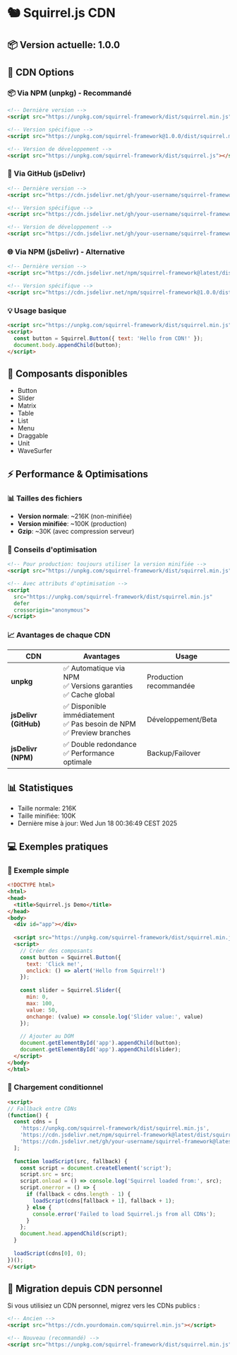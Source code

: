 # 🐿️ Squirrel.js CDN

## 📦 Version actuelle: 1.0.0

## 🚀 CDN Options

### 📦 Via NPM (unpkg) - Recommandé
```html
<!-- Dernière version -->
<script src="https://unpkg.com/squirrel-framework/dist/squirrel.min.js"></script>

<!-- Version spécifique -->
<script src="https://unpkg.com/squirrel-framework@1.0.0/dist/squirrel.min.js"></script>

<!-- Version de développement -->
<script src="https://unpkg.com/squirrel-framework/dist/squirrel.js"></script>
```

### 🔗 Via GitHub (jsDelivr)
```html
<!-- Dernière version -->
<script src="https://cdn.jsdelivr.net/gh/your-username/squirrel-framework@latest/dist/squirrel.min.js"></script>

<!-- Version spécifique -->
<script src="https://cdn.jsdelivr.net/gh/your-username/squirrel-framework@v1.0.0/dist/squirrel.min.js"></script>

<!-- Version de développement -->
<script src="https://cdn.jsdelivr.net/gh/your-username/squirrel-framework@latest/dist/squirrel.js"></script>
```

### 🌐 Via NPM (jsDelivr) - Alternative
```html
<!-- Dernière version -->
<script src="https://cdn.jsdelivr.net/npm/squirrel-framework@latest/dist/squirrel.min.js"></script>

<!-- Version spécifique -->
<script src="https://cdn.jsdelivr.net/npm/squirrel-framework@1.0.0/dist/squirrel.min.js"></script>
```

### 💡 Usage basique
```html
<script src="https://unpkg.com/squirrel-framework/dist/squirrel.min.js"></script>
<script>
  const button = Squirrel.Button({ text: 'Hello from CDN!' });
  document.body.appendChild(button);
</script>
```

## 🧩 Composants disponibles
- Button
- Slider  
- Matrix
- Table
- List
- Menu
- Draggable
- Unit
- WaveSurfer

## ⚡ Performance & Optimisations

### 📊 Tailles des fichiers
- **Version normale**: ~216K (non-minifiée)
- **Version minifiée**: ~100K (production)
- **Gzip**: ~30K (avec compression serveur)

### 🚀 Conseils d'optimisation
```html
<!-- Pour production: toujours utiliser la version minifiée -->
<script src="https://unpkg.com/squirrel-framework/dist/squirrel.min.js"></script>

<!-- Avec attributs d'optimisation -->
<script 
  src="https://unpkg.com/squirrel-framework/dist/squirrel.min.js"
  defer
  crossorigin="anonymous">
</script>
```

### 📈 Avantages de chaque CDN

| CDN | Avantages | Usage |
|-----|-----------|-------|
| **unpkg** | ✅ Automatique via NPM<br>✅ Versions garanties<br>✅ Cache global | Production recommandée |
| **jsDelivr (GitHub)** | ✅ Disponible immédiatement<br>✅ Pas besoin de NPM<br>✅ Preview branches | Développement/Beta |
| **jsDelivr (NPM)** | ✅ Double redondance<br>✅ Performance optimale | Backup/Failover |

## 📊 Statistiques
- Taille normale: 216K
- Taille minifiée: 100K
- Dernière mise à jour: Wed Jun 18 00:36:49 CEST 2025

## 💻 Exemples pratiques

### 🎯 Exemple simple
```html
<!DOCTYPE html>
<html>
<head>
  <title>Squirrel.js Demo</title>
</head>
<body>
  <div id="app"></div>
  
  <script src="https://unpkg.com/squirrel-framework/dist/squirrel.min.js"></script>
  <script>
    // Créer des composants
    const button = Squirrel.Button({ 
      text: 'Click me!',
      onclick: () => alert('Hello from Squirrel!') 
    });
    
    const slider = Squirrel.Slider({
      min: 0,
      max: 100,
      value: 50,
      onchange: (value) => console.log('Slider value:', value)
    });
    
    // Ajouter au DOM
    document.getElementById('app').appendChild(button);
    document.getElementById('app').appendChild(slider);
  </script>
</body>
</html>
```

### 🔄 Chargement conditionnel
```html
<script>
// Fallback entre CDNs
(function() {
  const cdns = [
    'https://unpkg.com/squirrel-framework/dist/squirrel.min.js',
    'https://cdn.jsdelivr.net/npm/squirrel-framework@latest/dist/squirrel.min.js',
    'https://cdn.jsdelivr.net/gh/your-username/squirrel-framework@latest/dist/squirrel.min.js'
  ];
  
  function loadScript(src, fallback) {
    const script = document.createElement('script');
    script.src = src;
    script.onload = () => console.log('Squirrel loaded from:', src);
    script.onerror = () => {
      if (fallback < cdns.length - 1) {
        loadScript(cdns[fallback + 1], fallback + 1);
      } else {
        console.error('Failed to load Squirrel.js from all CDNs');
      }
    };
    document.head.appendChild(script);
  }
  
  loadScript(cdns[0], 0);
})();
</script>
```

## 🔧 Migration depuis CDN personnel

Si vous utilisiez un CDN personnel, migrez vers les CDNs publics :

```html
<!-- Ancien -->
<script src="https://cdn.yourdomain.com/squirrel.min.js"></script>

<!-- Nouveau (recommandé) -->
<script src="https://unpkg.com/squirrel-framework/dist/squirrel.min.js"></script>
```


